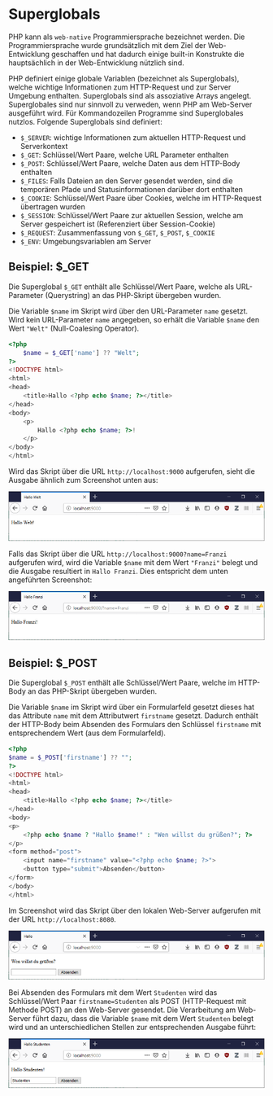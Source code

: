 # Superglobals

PHP kann als `web-native` Programmiersprache bezeichnet werden. Die Programmiersprache wurde grundsätzlich mit dem Ziel der Web-Entwicklung geschaffen und hat dadurch einige built-in Konstrukte die hauptsächlich in der Web-Entwicklung nützlich sind.

PHP definiert einige globale Variablen (bezeichnet als Superglobals), welche wichtige Informationen zum HTTP-Request und zur Server Umgebung enthalten. Superglobals sind als assoziative Arrays angelegt. Superglobales sind nur sinnvoll zu verweden, wenn PHP am Web-Server ausgeführt wird. Für Kommandozeilen Programme sind Superglobales nutzlos. Folgende Superglobals sind definiert:

 - `$_SERVER`: wichtige Informationen zum aktuellen HTTP-Request und Serverkontext
 - `$_GET`: Schlüssel/Wert Paare, welche URL Parameter enthalten
 - `$_POST`: Schlüssel/Wert Paare, welche Daten aus dem HTTP-Body enthalten
 - `$_FILES`: Falls Dateien an den Server gesendet werden, sind die temporären Pfade und Statusinformationen darüber dort enthalten
 - `$_COOKIE`: Schlüssel/Wert Paare über Cookies, welche im HTTP-Request übertragen wurden
 - `$_SESSION`: Schlüssel/Wert Paare zur aktuellen Session, welche am Server gespeichert ist (Referenziert über Session-Cookie)
 - `$_REQUEST`: Zusammenfassung von `$_GET`, `$_POST`, `$_COOKIE`
 - `$_ENV`: Umgebungsvariablen am Server

## Beispiel: $_GET 

Die Superglobal `$_GET` enthält alle Schlüssel/Wert Paare, welche als URL-Parameter (Querystring) an das PHP-Skript übergeben wurden.

Die Variable `$name` im Skript wird über den URL-Parameter `name` gesetzt. Wird kein URL-Parameter `name` angegeben, so erhält die Variable `$name` den Wert `"Welt"` (Null-Coalesing Operator).

```php
<?php
    $name = $_GET['name'] ?? "Welt";
?>
<!DOCTYPE html>
<html>
<head>
    <title>Hallo <?php echo $name; ?></title>
</head>
<body>
    <p>
        Hallo <?php echo $name; ?>!
    </p>
</body>
</html>
```

Wird das Skript über die URL `http://localhost:9000` aufgerufen, sieht die Ausgabe ähnlich zum Screenshot unten aus:

![Screenshot 1](images/03_02.png "Screenshot 1")

Falls das Skript über die URL `http://localhost:9000?name=Franzi` aufgerufen wird, wird die Variable `$name` mit dem Wert `"Franzi"` belegt und die Ausgabe resultiert in `Hallo Franzi`. Dies entspricht dem unten angeführten Screenshot:

![Screenshot 2](images/03_01.png "Screenshot 2")

## Beispiel: $_POST

Die Superglobal `$_POST` enthält alle Schlüssel/Wert Paare, welche im HTTP-Body an das PHP-Skript übergeben wurden.

Die Variable `$name` im Skript wird über ein Formularfeld gesetzt dieses hat das Attribute `name` mit dem Attributwert `firstname` gesetzt. Dadurch enthält der HTTP-Body beim Absenden des Formulars den Schlüssel `firstname` mit entsprechendem Wert (aus dem Formularfeld).

```php
<?php
$name = $_POST['firstname'] ?? "";
?>
<!DOCTYPE html>
<html>
<head>
    <title>Hallo <?php echo $name; ?></title>
</head>
<body>
<p>
    <?php echo $name ? "Hallo $name!" : "Wen willst du grüßen?"; ?>
</p>
<form method="post">
    <input name="firstname" value="<?php echo $name; ?>">
    <button type="submit">Absenden</button>
</form>
</body>
</html>
```

Im Screenshot wird das Skript über den lokalen Web-Server aufgerufen mit der URL `http://localhost:8080`.

![Screenshot 3](images/03_03.png "Screenshot 3")

Bei Absenden des Formulars mit dem Wert `Studenten` wird das Schlüssel/Wert Paar `firstname=Studenten` als POST (HTTP-Request mit Methode POST) an den Web-Server gesendet. Die Verarbeitung am Web-Server führt dazu, dass die Variable `$name` mit dem Wert `Studenten` belegt wird und an unterschiedlichen Stellen zur entsprechenden Ausgabe führt:

![Screenshot 3](images/03_04.png "Screenshot 3")

